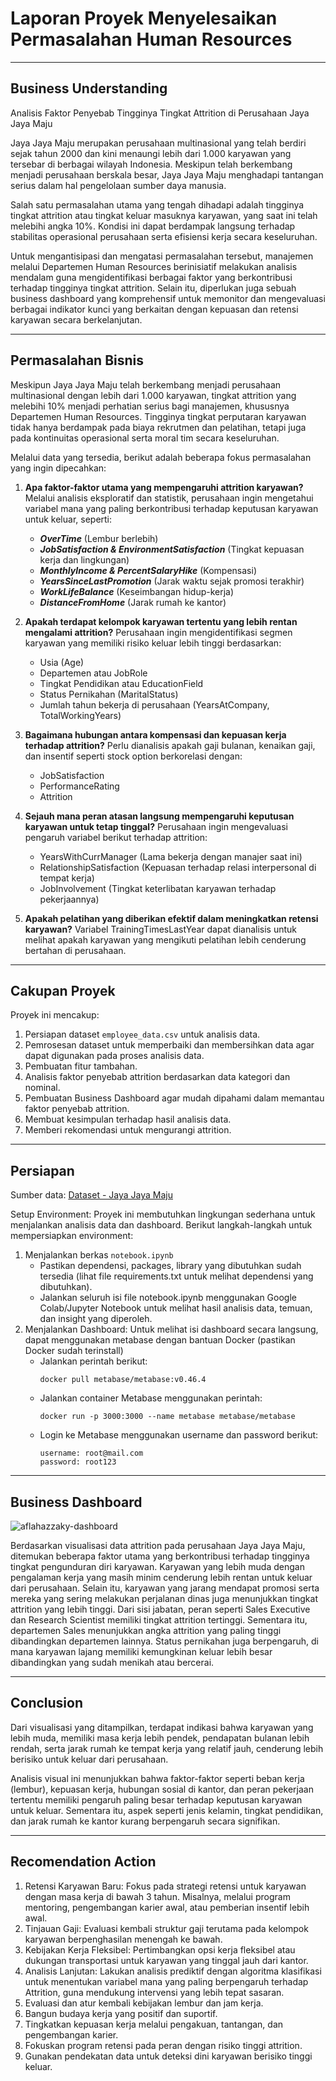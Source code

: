 # Laporan Proyek Menyelesaikan Permasalahan Human Resources
---
## Business Understanding

Analisis Faktor Penyebab Tingginya Tingkat Attrition di Perusahaan Jaya Jaya Maju

Jaya Jaya Maju merupakan perusahaan multinasional yang telah berdiri sejak tahun 2000 dan kini menaungi lebih dari 1.000 karyawan yang tersebar di berbagai wilayah Indonesia. Meskipun telah berkembang menjadi perusahaan berskala besar, Jaya Jaya Maju menghadapi tantangan serius dalam hal pengelolaan sumber daya manusia.

Salah satu permasalahan utama yang tengah dihadapi adalah tingginya tingkat attrition atau tingkat keluar masuknya karyawan, yang saat ini telah melebihi angka 10%. Kondisi ini dapat berdampak langsung terhadap stabilitas operasional perusahaan serta efisiensi kerja secara keseluruhan.

Untuk mengantisipasi dan mengatasi permasalahan tersebut, manajemen melalui Departemen Human Resources berinisiatif melakukan analisis mendalam guna mengidentifikasi berbagai faktor yang berkontribusi terhadap tingginya tingkat attrition. Selain itu, diperlukan juga sebuah business dashboard yang komprehensif untuk memonitor dan mengevaluasi berbagai indikator kunci yang berkaitan dengan kepuasan dan retensi karyawan secara berkelanjutan.

---
## Permasalahan Bisnis

Meskipun Jaya Jaya Maju telah berkembang menjadi perusahaan multinasional dengan lebih dari 1.000 karyawan, tingkat attrition yang melebihi 10% menjadi perhatian serius bagi manajemen, khususnya Departemen Human Resources. Tingginya tingkat perputaran karyawan tidak hanya berdampak pada biaya rekrutmen dan pelatihan, tetapi juga pada kontinuitas operasional serta moral tim secara keseluruhan.

Melalui data yang tersedia, berikut adalah beberapa fokus permasalahan yang ingin dipecahkan:

1. **Apa faktor-faktor utama yang mempengaruhi attrition karyawan?**
Melalui analisis eksploratif dan statistik, perusahaan ingin mengetahui variabel mana yang paling berkontribusi terhadap keputusan karyawan untuk keluar, seperti:
    - ***OverTime*** (Lembur berlebih)
    - ***JobSatisfaction & EnvironmentSatisfaction*** (Tingkat kepuasan kerja dan lingkungan)
    - ***MonthlyIncome & PercentSalaryHike*** (Kompensasi)
    - ***YearsSinceLastPromotion*** (Jarak waktu sejak promosi terakhir)
    - ***WorkLifeBalance*** (Keseimbangan hidup-kerja)
    - ***DistanceFromHome*** (Jarak rumah ke kantor)

2. **Apakah terdapat kelompok karyawan tertentu yang lebih rentan mengalami attrition?**
Perusahaan ingin mengidentifikasi segmen karyawan yang memiliki risiko keluar lebih tinggi berdasarkan:
    - Usia (Age)
    - Departemen atau JobRole
    - Tingkat Pendidikan atau EducationField
    - Status Pernikahan (MaritalStatus)
    - Jumlah tahun bekerja di perusahaan (YearsAtCompany, TotalWorkingYears)

3. **Bagaimana hubungan antara kompensasi dan kepuasan kerja terhadap attrition?**
Perlu dianalisis apakah gaji bulanan, kenaikan gaji, dan insentif seperti stock option berkorelasi dengan:
    - JobSatisfaction
    - PerformanceRating
    - Attrition

4. **Sejauh mana peran atasan langsung mempengaruhi keputusan karyawan untuk tetap tinggal?**
Perusahaan ingin mengevaluasi pengaruh variabel berikut terhadap attrition:
    - YearsWithCurrManager (Lama bekerja dengan manajer saat ini)
    - RelationshipSatisfaction (Kepuasan terhadap relasi interpersonal di tempat kerja)
    - JobInvolvement (Tingkat keterlibatan karyawan terhadap pekerjaannya)

5. **Apakah pelatihan yang diberikan efektif dalam meningkatkan retensi karyawan?**
Variabel TrainingTimesLastYear dapat dianalisis untuk melihat apakah karyawan yang mengikuti pelatihan lebih cenderung bertahan di perusahaan.

---
## Cakupan Proyek
Proyek ini mencakup:

1. Persiapan dataset `employee_data.csv` untuk analisis data.
2. Pemrosesan dataset untuk memperbaiki dan membersihkan data agar dapat digunakan pada proses analisis data.
3. Pembuatan fitur tambahan.
4. Analisis faktor penyebab attrition berdasarkan data kategori dan nominal.
5. Pembuatan Business Dashboard agar mudah dipahami dalam memantau faktor penyebab attrition.
6. Membuat kesimpulan terhadap hasil analisis data.
7. Memberi rekomendasi untuk mengurangi attrition.

---
## Persiapan
Sumber data: [Dataset - Jaya Jaya Maju](https://github.com/dicodingacademy/dicoding_dataset/tree/main/employee)

Setup Environment: Proyek ini membutuhkan lingkungan sederhana untuk menjalankan analisis data dan dashboard. Berikut langkah-langkah untuk mempersiapkan environment:
1. Menjalankan berkas `notebook.ipynb`
    - Pastikan dependensi, packages, library yang dibutuhkan sudah tersedia (lihat file requirements.txt untuk melihat dependensi yang dibutuhkan).
    - Jalankan seluruh isi file notebook.ipynb menggunakan Google Colab/Jupyter Notebook untuk melihat hasil analisis data, temuan, dan insight yang diperoleh.
2. Menjalankan Dashboard: Untuk melihat isi dashboard secara langsung, dapat menggunakan metabase dengan bantuan Docker (pastikan Docker sudah terinstall)
    - Jalankan perintah berikut:
        ```
        docker pull metabase/metabase:v0.46.4
        ```
    - Jalankan container Metabase menggunakan perintah:
        ```
        docker run -p 3000:3000 --name metabase metabase/metabase
        ```
    - Login ke Metabase menggunakan username dan password berikut:
        ```
        username: root@mail.com
        password: root123
        ```

---
## Business Dashboard
![aflahazzaky-dashboard](https://github.com/user-attachments/assets/ef87347e-94a8-400c-aa4f-1c34d2b1a70c)

Berdasarkan visualisasi data attrition pada perusahaan Jaya Jaya Maju, ditemukan beberapa faktor utama yang berkontribusi terhadap tingginya tingkat pengunduran diri karyawan. Karyawan yang lebih muda dengan pengalaman kerja yang masih minim cenderung lebih rentan untuk keluar dari perusahaan. Selain itu, karyawan yang jarang mendapat promosi serta mereka yang sering melakukan perjalanan dinas juga menunjukkan tingkat attrition yang lebih tinggi. Dari sisi jabatan, peran seperti Sales Executive dan Research Scientist memiliki tingkat attrition tertinggi. Sementara itu, departemen Sales menunjukkan angka attrition yang paling tinggi dibandingkan departemen lainnya. Status pernikahan juga berpengaruh, di mana karyawan lajang memiliki kemungkinan keluar lebih besar dibandingkan yang sudah menikah atau bercerai.

---
## Conclusion
Dari visualisasi yang ditampilkan, terdapat indikasi bahwa karyawan yang lebih muda, memiliki masa kerja lebih pendek, pendapatan bulanan lebih rendah, serta jarak rumah ke tempat kerja yang relatif jauh, cenderung lebih berisiko untuk keluar dari perusahaan.

Analisis visual ini menunjukkan bahwa faktor-faktor seperti beban kerja (lembur), kepuasan kerja, hubungan sosial di kantor, dan peran pekerjaan tertentu memiliki pengaruh paling besar terhadap keputusan karyawan untuk keluar. Sementara itu, aspek seperti jenis kelamin, tingkat pendidikan, dan jarak rumah ke kantor kurang berpengaruh secara signifikan.

---
## Recomendation Action
1. Retensi Karyawan Baru: Fokus pada strategi retensi untuk karyawan dengan masa kerja di bawah 3 tahun. Misalnya, melalui program mentoring, pengembangan karier awal, atau pemberian insentif lebih awal.
2. Tinjauan Gaji: Evaluasi kembali struktur gaji terutama pada kelompok karyawan berpenghasilan menengah ke bawah.
3. Kebijakan Kerja Fleksibel: Pertimbangkan opsi kerja fleksibel atau dukungan transportasi untuk karyawan yang tinggal jauh dari kantor.
4. Analisis Lanjutan: Lakukan analisis prediktif dengan algoritma klasifikasi untuk menentukan variabel mana yang paling berpengaruh terhadap Attrition, guna mendukung intervensi yang lebih tepat sasaran.
5. Evaluasi dan atur kembali kebijakan lembur dan jam kerja.
6. Bangun budaya kerja yang positif dan suportif.
7. Tingkatkan kepuasan kerja melalui pengakuan, tantangan, dan pengembangan karier.
8. Fokuskan program retensi pada peran dengan risiko tinggi attrition.
9. Gunakan pendekatan data untuk deteksi dini karyawan berisiko tinggi keluar.
